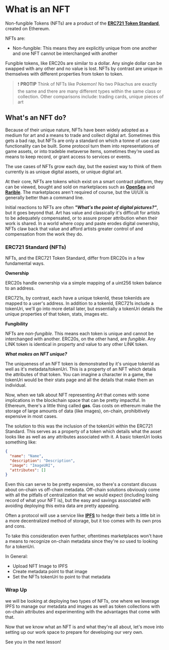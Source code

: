 # What is an NFT

Non-fungible Tokens (NFTs) are a product of the **[ERC721 Token Standard](https://eips.ethereum.org/EIPS/eip-721)**, created on Ethereum.

NFTs are:

- Non-fungible: This means they are explicitly unique from one another and one NFT cannot be interchanged with another

Fungible tokens, like ERC20s are similar to a dollar. Any single dollar can be swapped with any other and no value is lost. NFTs by contrast are unique in themselves with different properties from token to token.

> ❗ **PROTIP**
> Think of NFTs like Pokemon! No two Pikachus are exactly the same and there are many different types within the same class or collection. Other comparisons include: trading cards, unique pieces of art

## What's an NFT do?

Because of their unique nature, NFTs have been widely adopted as a medium for art and a means to trade and collect digital art. Sometimes this gets a bad rap, but NFTs are only a standard on which a tonne of use case functionality can be built. Some protocol turn them into representations of game assets, or into tradeble metaverse items, sometimes they're used as means to keep record, or grant access to services or events.

The use cases of NFTs grow each day, but the easiest way to think of them currently is as unique digital assets, or unique digital art.

At their core, NFTs are tokens which exist on a smart contract platform, they can be viewed, bought and sold on marketplaces such as **[OpenSea](https://opensea.io/)** and **[Rarible](https://rarible.com/)**. The marketplaces aren't required of course, but the UI/UX is generally better than a command line.

Initial reactions to NFTs are often _**"What's the point of digital pictures?"**_, but it goes beyond that. Art has value and classically it's difficult for artists to be adequately compensated, or to assure proper attribution when their work is shared. In a world where copy and paste erodes digital ownership, NFTs claw back that value and afford artists greater control of and compensation from the work they do.

### ERC721 Standard (NFTs)

NFTs, and the ERC721 Token Standard, differ from ERC20s in a few fundamental ways.

**Ownership**

ERC20s handle ownership via a simple mapping of a uint256 token balance to an address.

ERC721s, by contrast, each have a unique tokenId, these tokenIds are mapped to a user's address. In addition to a tokenId, ERC721s include a tokenUri, we'll go into more detail later, but essentially a tokenUri details the unique properties of that token, stats, images etc.

**Fungibility**

NFTs are _non-fungible_. This means each token is unique and cannot be interchanged with another. ERC20s, on the other hand, are _fungible_. Any LINK token is identical in property and value to any other LINK token.

_**What makes an NFT unique?**_

The uniqueness of an NFT token is demonstrated by it's unique tokenId as well as it's metadata/tokenUri. This is a property of an NFT which details the attributes of that token. You can imagine a character in a game, the tokenUri would be their stats page and all the details that make them an individual.

Now, when we talk about NFT representing _Art_ that comes with some implications in the blockchain space that can be pretty impactful. In Ethereum, there's a little thing called **gas**. Gas costs on ethereum make the storage of large amounts of data (like images), on-chain, prohibitively expensive in most cases.

The solution to this was the inclusion of the tokenUri within the ERC721 Standard. This serves as a property of a token which details what the asset looks like as well as any attributes associated with it. A basic tokenUri looks something like:

```json
{
  "name": "Name",
  "description": "Description",
  "image": "ImageURI",
  "attributes": []
}
```

Even this can serve to be pretty expensive, so there's a constant discuss about on-chain vs off-chain metadata. Off-chain solutions obviously come with all the pitfalls of centralization that we would expect (including losing record of what your NFT is), but the easy and savings associated with avoiding deploying this extra data are pretty appealing.

Often a protocol will use a service like **[IPFS](https://ipfs.tech/)** to hedge their bets a little bit in a more decentralized method of storage, but it too comes with its own pros and cons.

To take this consideration even further, oftentimes marketplaces won't have a means to recognize on-chain metadata since they're _so_ used to looking for a tokenUri.

In General:

- Upload NFT Image to IPFS
- Create metadata point to that image
- Set the NFTs tokenUri to point to that metadata

### Wrap Up

we will be looking at deploying two types of NFTs, one where we leverage IPFS to manage our metadata and images as well as token collections with on-chain attributes and experimenting with the advantages that come with that.

Now that we know what an NFT is and what they're all about, let's move into setting up our work space to prepare for developing our very own.

See you in the next lesson!
